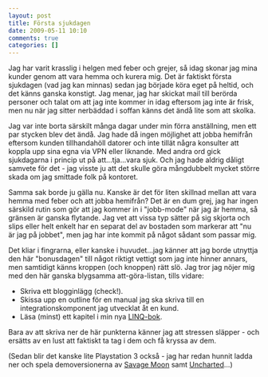 ```yaml
---
layout: post
title: Första sjukdagen
date: 2009-05-11 10:10
comments: true
categories: []
---
```

Jag har varit krasslig i helgen med feber och grejer, så idag skonar jag mina kunder genom att vara hemma och kurera mig. Det är faktiskt första sjukdagen (vad jag kan minnas) sedan jag började köra eget på heltid, och det känns ganska konstigt. Jag menar, jag har skickat mail till berörda personer och talat om att jag inte kommer in idag eftersom jag inte är frisk, men nu när jag sitter nerbäddad i soffan känns det ändå lite som att skolka.

Jag var inte borta särskilt många dagar under min förra anställning, men ett par stycken blev det ändå. Jag hade då ingen möjlighet att jobba hemifrån eftersom kunden tillhandahöll datorer och inte tillät några konsulter att koppla upp sina egna via VPN eller liknande. Med andra ord gick sjukdagarna i princip ut på att...tja...vara sjuk. Och jag hade aldrig dåligt samvete för det - jag visste ju att det skulle göra mångdubbelt mycket större skada om jag smittade folk på kontoret.

Samma sak borde ju gälla nu. Kanske är det för liten skillnad mellan att vara hemma med feber och att jobba hemifrån? Det är en dum grej, jag har ingen särskild rutin som gör att jag kommer in i "jobb-mode" när jag är hemma, så gränsen är ganska flytande. Jag vet att vissa typ sätter på sig skjorta och slips eller helt enkelt har en separat del av bostaden som markerar att "nu är jag på jobbet", men jag har inte kommit på något sådant som passar mig.

Det kliar i fingrarna, eller kanske i huvudet...jag känner att jag borde utnyttja den här "bonusdagen" till något riktigt vettigt som jag inte hinner annars, men samtidigt känns kroppen (och knoppen) rätt slö. Jag tror jag nöjer mig med den här ganska blygsamma att-göra-listan, tills vidare:
<ul>
	<li>Skriva ett blogginlägg (check!).</li>
	<li>Skissa upp en outline för en manual jag ska skriva till en integrationskomponent jag utvecklat åt en kund.</li>
	<li>Läsa (minst) ett kapitel i min nya <a href="http://www.adlibris.com/se/product.aspx?isbn=1933988169">LINQ-bok</a>.</li>
</ul>
Bara av att skriva ner de här punkterna känner jag att stressen släpper - och ersätts av en lust att faktiskt ta tag i dem och få kryssa av dem.

(Sedan blir det kanske lite Playstation 3 också - jag har redan hunnit ladda ner och spela demoversionerna av <a href="http://www.metacritic.com/games/platforms/ps3/savagemoon">Savage Moon</a> samt <a href="http://www.fz.se/spel/uncharted-drakes-fortune/ps3">Uncharted</a>...)
